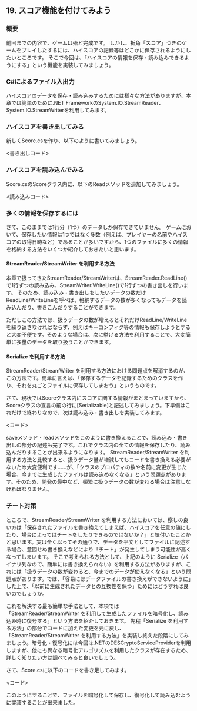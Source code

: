 ﻿## 19. スコア機能を付けてみよう

### 概要

前回までの内容で、ゲームは殆ど完成です。
しかし、折角「スコア」つきのゲームをプレイしたするには、ハイスコアの記録等はどこかに保存されるようにしたいところです。
そこで今回は、「ハイスコアの情報を保存・読み込みできるようにする」という機能を実装してみましょう。

### C#によるファイル入出力

ハイスコアのデータを保存・読み込みするためには様々な方法がありますが、本章では簡単のために.NET FrameworkのSystem.IO.StreamReader、System.IO.StreamWriterを利用してみます。

### ハイスコアを書き出してみる

新しくScore.csを作り、以下のように書いてみましょう。

<書き出しコード>

### ハイスコアを読み込んでみる

Score.csのScoreクラス内に、以下のReadメソッドを追加してみましょう。

<読み込みコード>

### 多くの情報を保存するには

さて、このままでは1行分（1つ）のデータしか保存できていません。
ゲームにおいて、保存したい情報は1つではなく多数（例えば、プレイヤーの名前やハイスコアの取得日時など）であることが多いですから、1つのファイルに多くの情報を格納する方法をいくつか紹介しておきたいと思います。

#### StreamReader/StreamWriter を利用する方法

本章で扱ってきたStreamReader/StreamWriterは、StreamReader.ReadLine()で1行ずつの読み込み、StreamWriter.WriteLine()で1行ずつの書き出しを行います。
そのため、読み込み・書き出しをしたいデータの数だけReadLine/WriteLineを呼べば、格納するデータの数が多くなってもデータを読み込んだり、書きこんだりすることができます。

ただしこの方法では、扱うデータの数が増えるとそれだけReadLine/WriteLineを繰り返さなければならず、例えばキーコンフィグ等の情報も保存しようとすると大変不便です。そのような場合は、次に挙げる方法を利用することで、大変簡単に多量のデータを取り扱うことができます。

#### Serialize を利用する方法

StreamReader/StreamWriter を利用する方法における問題点を解消するのが、この方法です。簡単に言えば、「保存するデータを記録するためのクラスを作り、それを丸ごとファイルに保存してしまおう」というものです。

さて、現状ではScoreクラス内にスコアに関する情報がまとまっていますから、Scoreクラスの宣言の前の行に[Serializable]と記述してみましょう。下準備はこれだけで終わりなので、次は読み込み・書き出しを実装してみます。

<コード>

saveメソッド・readメソッドをこのように書き換えることで、読み込み・書き出しの部分の記述も完了です。これでクラス内の全ての情報を保存したり、読み込んだりすることが出来るようになります。
StreamReader/StreamWriter を利用する方法と比較すると、扱うデータ量が増減してもコードを書き換える必要がないため大変便利です……が、「クラスのプロパティの数や名前に変更が生じた場合、今までに生成したファイルは読み込めなくなる」という問題点があります。そのため、開発の最中など、頻繁に扱うデータの数が変わる場合は注意しなければなりません。

### チート対策
ところで、StreamReader/StreamWriter を利用する方法においては、察しの良い方は「保存されたファイルを書き換えてしまえば、ハイスコアを任意の値にしたり、場合によってはチートをしたりできるのではないか？」と気付いたことかと思います。実は全く以ってその通りで、データを平文としてファイルに記述する場合、意図せぬ書き換えなどにより「チート」が発生してしまう可能性が高くなってしまいます。
そこで考えられる方法として、上記のように Serialize（バイナリ列なので、簡単には書き換えられない）を利用する方法がありますが、これには「扱うデータの数が変わると、今までのデータが使えなくなる」という問題点があります。では、「容易にはデータファイルの書き換えができないように」した上で、「以前に生成されたデータとの互換性を保つ」ためにはどうすれば良いのでしょうか。

これを解決する最も簡単な手法として、本項では「StreamReader/StreamWriter を利用して生成したファイルを暗号化し、読み込み時に復号する」という方法を紹介しておきます。
先程「Serialize を利用する方法」の部分でコードに加えた変更を元に戻し、「StreamReader/StreamWriter を利用する方法」を実装し終えた段階にしてみましょう。暗号化・復号化には今回は.NETのDESCryptoServiceProviderを利用しますが、他にも異なる暗号化アルゴリズムを利用したクラスが存在するため、詳しく知りたい方は調べてみると良いでしょう。

さて、Score.csに以下のコードを書き足してみます。

<コード>

このようにすることで、ファイルを暗号化して保存し、復号化して読み込むように実装することが出来ました。